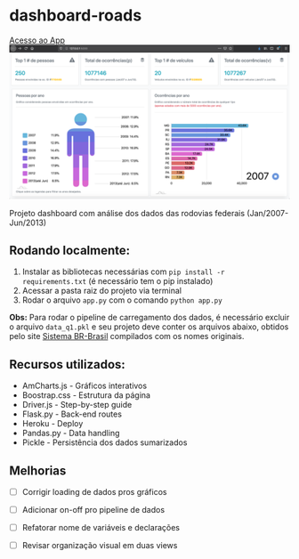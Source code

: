 # dashboard-roads
<a href="https://dashboard-roads.herokuapp.com/">Acesso ao App</a>
<img src="https://github.com/vaziozio/dashboard-roads/blob/master/dashboard_flask.png">

Projeto dashboard com análise dos dados das rodovias federais (Jan/2007-Jun/2013)

## Rodando localmente:

1. Instalar as bibliotecas necessárias com `pip install -r requirements.txt` (é necessário tem o pip instalado)
2. Acessar a pasta raiz do projeto via terminal
3. Rodar o arquivo `app.py` com o comando `python app.py`

**Obs:** Para rodar o pipeline de carregamento dos dados, é necessário excluir o arquivo `data_q1.pkl` e seu projeto deve conter os arquivos abaixo, obtidos pelo site <a href="http://www.dados.gov.br/dataset/sistema-br-brasil-boletins-de-ocorrencias-em-rodovias-federais">Sistema BR-Brasil</a> compilados com os nomes originais.


## Recursos utilizados:

- AmCharts.js - Gráficos interativos
- Boostrap.css - Estrutura da página
- Driver.js - Step-by-step guide
- Flask.py - Back-end routes
- Heroku - Deploy
- Pandas.py - Data handling
- Pickle - Persistência dos dados sumarizados

## Melhorias
- [ ] Corrigir loading de dados pros gráficos
- [ ] Adicionar on-off pro pipeline de dados
- [ ] Refatorar nome de variáveis e declarações
- [ ] Revisar organização visual em duas views


